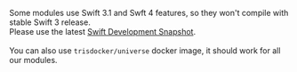 Some modules use Swift 3.1 and Swft 4 features, so they won't compile with stable Swift 3 release.<br/>
Please use the latest [Swift Development Snapshot](https://swift.org/download/#snapshots).<br/><br/>
You can also use `trisdocker/universe` docker image, it should work for all our modules.
